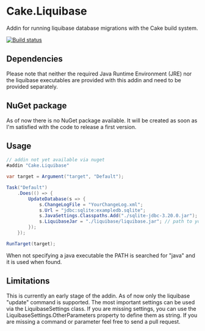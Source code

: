 # Cake.Liquibase
Addin for running liquibase database migrations with the Cake build system.

[![Build status](https://ci.appveyor.com/api/projects/status/7e29fhkr58m8akf0?svg=true)](https://ci.appveyor.com/project/papauorg/cake-liquibase)

## Dependencies
Please note that neither the required Java Runtime Environment (JRE) nor the liquibase executables are provided with this
addin and need to be provided separately.

## NuGet package
As of now there is no NuGet package available. It will be created as soon as I'm satisfied with the code to release a first version.

## Usage
```csharp
// addin not yet available via nuget
#addin "Cake.Liquibase"

var target = Argument("target", "Default");

Task("Default")
    .Does(() => {
        UpdateDatabase(s => {
            s.ChangeLogFile = "YourChangeLog.xml";
            s.Url = "jdbc:sqlite:exampledb.sqlite";
            s.JavaSettings.Classpaths.Add("./sqlite-jdbc-3.20.0.jar"); // additional drivers / jar files
            s.LiquibaseJar = "./liquibase/liquibase.jar"; // path to your liquibase jar file
        });
    });

RunTarget(target);
```
When not specifying a java executable the PATH is searched for "java" and it is used when found. 

## Limitations
This is currently an early stage of the addin. As of now only the liquibase "update" command is supported. 
The most important settings can be used via the LiquibaseSettings class. If you are missing settings, you can 
use the LiquibaseSettings.OtherParameters property to define them as string.
If you are missing a command or parameter feel free to send a pull request.
